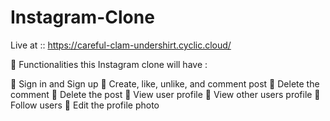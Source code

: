 # Instagram-Clone

Live at :: https://careful-clam-undershirt.cyclic.cloud/





🔴 Functionalities this Instagram clone will have :


 🔵 Sign in and Sign up
 🔵 Create, like, unlike, and comment post
 🔵 Delete the comment
 🔵 Delete the post
 🔵 View user profile
 🔵 View other users profile
 🔵 Follow users
 🔵 Edit the profile photo 
